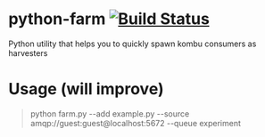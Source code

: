 # python-farm [![Build Status](https://travis-ci.org/cemremengu/python-farm.svg?branch=master)](https://travis-ci.org/cemremengu/python-farm)

Python utility that helps you to quickly spawn kombu consumers as harvesters

# Usage (will improve)

> python farm.py --add example.py --source amqp://guest:guest@localhost:5672 --queue experiment
